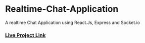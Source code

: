 # Realtime-Chat-Application
A realtime Chat Application using React.Js, Express and Socket.io

### [Live Project Link](https://beerwithstraw-realtime-chat-application.netlify.app/)

